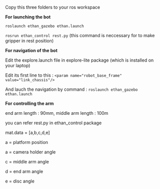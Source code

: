  Copy this three folders to your ros workspace

 **For launching the bot**

`roslaunch ethan_gazebo ethan.launch`

`rosrun ethan_control rest.py`
 (this command is neccessary for to make gripper in rest position)

**For navigation of the bot**

Edit the explore.launch file in explore-lite package (which is installed on your laptop)

Edit its first line to this : 
`<param name="robot_base_frame" value="link_chassis"/>`

And lauch the navigation by command : 
`roslaunch ethan_gazebo ethan.launch`

 **For controlling the arm**

end arm length : 90mm, middle arm length : 100m

 you can refer rest.py in ethan_control package

 mat.data = [a,b,c,d,e]

 a = platform position

 a = camera holder angle

 c = middle arm angle

 d = end arm angle

 e = disc angle